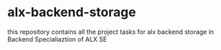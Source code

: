 # alx-backend-storage
this repository contains all the project tasks for alx backend storage in Backend Specialiaztion of ALX SE
